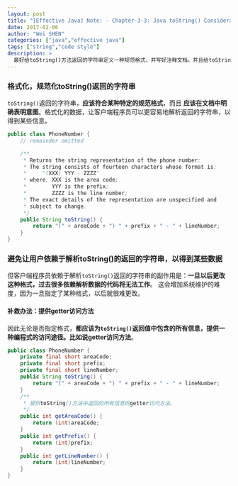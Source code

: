 ```yaml
---
layout: post
title: "[Effective Java] Note: - Chapter-3-3: Java toString() Considerations"
date: 2017-02-06
author: "Wei SHEN"
categories: ["java","effective java"]
tags: ["string","code style"]
description: >
  最好给toString()方法返回的字符串定义一种规范格式，并写好注释文档。并且给toString()方法涉及的每一个成员域都提供一个访问方法，以避免toString()方法的返回值因为被客户端程序员解析使用，而变相成为API的一部分。
---
```


### 格式化，规范化toString()返回的字符串
`toString()`返回的字符串，**应该符合某种特定的规范格式**，而且 **应该在文档中明确表明意图**。格式化的数据，让客户端程序员可以更容易地解析返回的字符串，以得到某些信息。

```java
public class PhoneNumber {
    // remainder omitted

    /**
     * Returns the string representation of the phone number:
     * The string consists of fourteen characters whose format is:
     *     "(XXX) YYY - ZZZZ"
     * where, XXX is the area code;
     *        YYY is the prefix;
     *        ZZZZ is the line number;
     * The exact details of the representation are unspecified and
     * subject to change.
     */
    public String toString() {
        return "(" + areaCode + ") " + prefix + " - " + lineNumber;
    }
}
```

### 避免让用户依赖于解析toString()的返回的字符串，以得到某些数据
但客户端程序员依赖于解析`toString()`返回的字符串的副作用是：**一旦以后更改这种格式，过去很多依赖解析数据的代码将无法工作**。 这会增加系统维护的难度，因为一旦指定了某种格式，以后就很难更改。

#### 补救办法：提供getter访问方法
因此无论是否指定格式，**都应该为`toString()`返回值中包含的所有信息，提供一种编程式的访问途径。比如说getter访问方法**。

```java
public class PhoneNumber {
    private final short areaCode;
    private final short prefix;
    private final short lineNumber;
    public String toString() {
        return "(" + areaCode + ") " + prefix + " - " + lineNumber;
    }
    /**
     * 提供toString()方法中返回的所有信息的getter访问方法。
     */
    public int getAreaCode() {
        return (int)areaCode;
    }
    public int getPrefix() {
        return (int)prefix;
    }
    public int getLineNumber() {
        return (int)lineNumber;
    }
}
```
